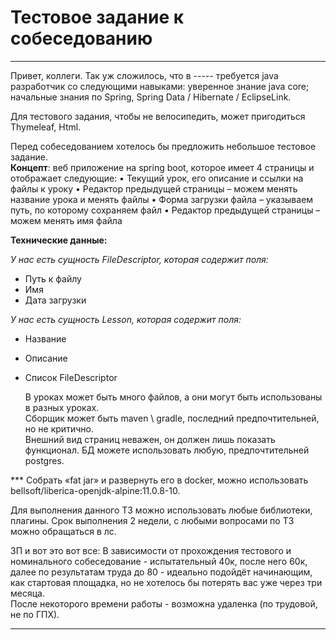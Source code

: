 # Тестовое задание к собеседованию

---

Привет, коллеги. Так уж сложилось, что в ----- требуется java разработчик со следующими навыками: уверенное знание java core; 
начальные знания по Spring, Spring Data / Hibernate / EclipseLink.</br>

Для тестового задания, чтобы не велосипедить, может пригодиться Thymeleaf, Html.</br>

Перед собеседованием хотелось бы предложить небольшое тестовое задание.</br>
**Концепт**:  веб приложение на spring boot, которое имеет 4 страницы и отображает следующие:
•  Текущий урок, его описание и ссылки на файлы к уроку
•  Редактор предыдущей страницы – можем менять название урока и менять файлы
•  Форма загрузки файла – указываем путь, по которому сохраняем файл
•  Редактор предыдущей страницы – можем менять имя файла

**Технические данные:**</br>

*У нас есть сущность FileDescriptor, которая содержит поля:*
- Путь к файлу
- Имя
- Дата загрузки
  
*У нас есть сущность Lesson, которая содержит поля:*</br>
  
- Название
- Описание
- Список FileDescriptor</br>
  
  В уроках может быть много файлов, а они могут быть использованы в разных уроках.</br>
  Сборщик может быть maven \ gradle, последний предпочтительней, но не критично.</br>
  Внешний вид страниц неважен, он должен лишь показать функционал. БД можете использовать любую, предпочтительней postgres.</br>

*** Собрать «fat jar» и развернуть его в docker, можно использовать  bellsoft/liberica-openjdk-alpine:11.0.8-10.</br>

Для выполнения данного ТЗ можно использовать любые библиотеки, плагины. Срок выполнения 2 недели, с любыми вопросами по ТЗ можно обращаться  в лс.</br>

ЗП и вот это вот все:
В зависимости от прохождения тестового и номинального собеседование - испытательный 40к, после него 60к, далее по результатам труда до 80 - идеально подойдёт начинающим, как стартовая площадка, но не хотелось бы потерять вас уже через три месяца.</br>
После некоторого времени работы - возможна удаленка (по трудовой, не по ГПХ).

---